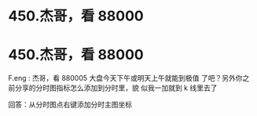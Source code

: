 # 450.杰哥，看 88000

# 450.杰哥，看 88000

F.eng : 杰哥，看 880005 大盘今天下午或明天上午就能到极值 了吧？另外你之前分享的分时图指标怎么添加到分时里，貌 似我一加就到 k 线里去了

回答：从分时图点右键添加分时主图坐标